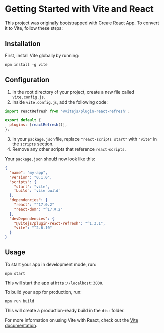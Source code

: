 # Getting Started with Vite and React

This project was originally bootstrapped with Create React App. To convert it to Vite, follow these steps:

## Installation

First, install Vite globally by running:

```
npm install -g vite
```

## Configuration

1. In the root directory of your project, create a new file called `vite.config.js`.
2. Inside `vite.config.js`, add the following code:

```javascript
import reactRefresh from '@vitejs/plugin-react-refresh';

export default {
  plugins: [reactRefresh()],
};
```

3. In your `package.json` file, replace `"react-scripts start"` with `"vite"` in the `scripts` section.
4. Remove any other scripts that reference `react-scripts`.

Your `package.json` should now look like this:

```json
{
  "name": "my-app",
  "version": "0.1.0",
  "scripts": {
    "start": "vite",
    "build": "vite build"
  },
  "dependencies": {
    "react": "^17.0.2",
    "react-dom": "^17.0.2"
  },
  "devDependencies": {
    "@vitejs/plugin-react-refresh": "^1.3.1",
    "vite": "^2.6.10"
  }
}
```

## Usage

To start your app in development mode, run:

```
npm start
```

This will start the app at `http://localhost:3000`.

To build your app for production, run:

```
npm run build
```

This will create a production-ready build in the `dist` folder.

For more information on using Vite with React, check out the [Vite documentation](https://vitejs.dev/guide/features.html#react).

